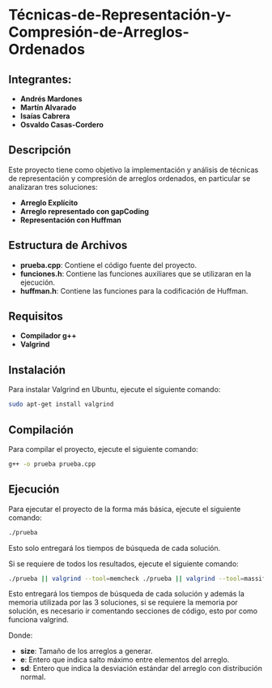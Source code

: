 # Técnicas-de-Representación-y-Compresión-de-Arreglos-Ordenados
## Integrantes:

- **Andrés Mardones**
- **Martín Alvarado**
- **Isaías Cabrera**
- **Osvaldo Casas-Cordero**


## Descripción
Este proyecto tiene como objetivo la implementación y análisis de técnicas de representación y compresión de arreglos ordenados, en particular se analizaran tres soluciones:

- **Arreglo Explícito**
- **Arreglo representado con gapCoding**
- **Representación con Huffman**


## Estructura de Archivos
- **prueba.cpp**: Contiene el código fuente del proyecto.
- **funciones.h**: Contiene las funciones auxiliares que se utilizaran en la ejecución.
- **huffman.h**: Contiene las funciones para la codificación de Huffman.


## Requisitos
- **Compilador g++**
- **Valgrind**


## Instalación
Para instalar Valgrind en Ubuntu, ejecute el siguiente comando:
```bash
sudo apt-get install valgrind
```


## Compilación
Para compilar el proyecto, ejecute el siguiente comando:
```bash
g++ -o prueba prueba.cpp
```

## Ejecución
Para ejecutar el proyecto de la forma más básica, ejecute el siguiente comando:
```bash
./prueba   
```
Esto solo entregará los tiempos de búsqueda de cada solución.


Si se requiere de todos los resultados, ejecute el siguiente comando:
```bash
./prueba || valgrind --tool=memcheck ./prueba || valgrind --tool=massif ./prueba   
```
Esto entregará los tiempos de búsqueda de cada solución y además la memoria utilizada por las 3 soluciones, si se requiere la memoria por solución, es necesario ir comentando secciones de código, esto por como funciona valgrind.



Donde:
- **size**: Tamaño de los arreglos a generar.
- **e**: Entero que indica salto máximo entre elementos del arreglo.
- **sd**: Entero que indica la desviación estándar del arreglo con distribución normal.

#
